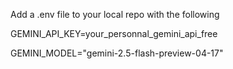 Add a .env file to your local repo with the following

GEMINI_API_KEY=your_personnal_gemini_api_free

GEMINI_MODEL="gemini-2.5-flash-preview-04-17"
